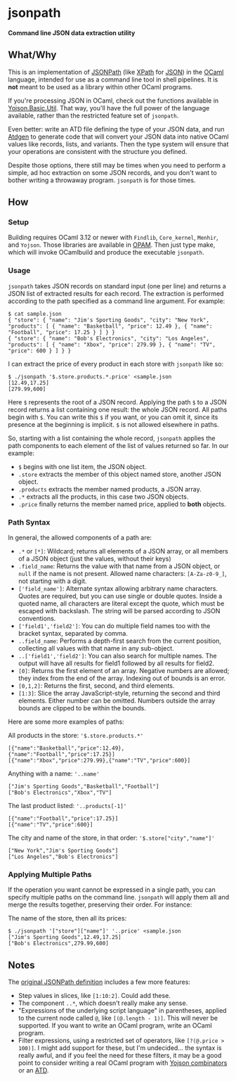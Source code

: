 # jsonpath
#### Command line JSON data extraction utility

## What/Why

This is an implementation of [JSONPath][1] (like [XPath][2] for [JSON][3]) in
the [OCaml][4] language, intended for use as a command line tool in shell
pipelines. It is **not** meant to be used as a library within other OCaml
programs.

If you're processing JSON in OCaml, check out the functions available in
[Yojson.Basic.Util][5]. That way, you'll have the full power of the language
available, rather than the restricted feature set of `jsonpath`.

Even better: write an ATD file defining the type of your JSON data, and run
[Atdgen][6] to generate code that will convert your JSON data into native OCaml
values like records, lists, and variants. Then the type system will ensure that
your operations are consistent with the structure you defined.

Despite those options, there still may be times when you need to perform a
simple, ad hoc extraction on some JSON records, and you don't want to bother
writing a throwaway program. `jsonpath` is for those times.

## How

### Setup

Building requires OCaml 3.12 or newer with `Findlib`, `Core_kernel`, `Menhir`,
and `Yojson`. Those libraries are available in [OPAM][7]. Then just type make,
which will invoke OCamlbuild and produce the executable `jsonpath`.

### Usage

`jsonpath` takes JSON records on standard input (one per line) and returns a
JSON list of extracted results for each record. The extraction is performed
according to the path specified as a command line argument. For example:

    $ cat sample.json
    { "store": { "name": "Jim's Sporting Goods", "city": "New York", "products": [ { "name": "Basketball", "price": 12.49 }, { "name": "Football", "price": 17.25 } ] } }
    { "store": { "name": "Bob's Electronics", "city": "Los Angeles", "products": [ { "name": "Xbox", "price": 279.99 }, { "name": "TV", "price": 600 } ] } } 

I can extract the price of every product in each store with `jsonpath` like so:

    $ ./jsonpath '$.store.products.*.price' <sample.json 
    [12.49,17.25]
    [279.99,600]

Here `$` represents the root of a JSON record. Applying the path `$` to a JSON
record returns a list containing one result: the whole JSON record. All paths
begin with `$`. You can write this `$` if you want, or you can omit it, since
its presence at the beginning is implicit. `$` is not allowed elsewhere in
paths.

So, starting with a list containing the whole record, `jsonpath` applies the
path components to each element of the list of values returned so far. In our
example:

- `$` begins with one list item, the JSON object.
- `.store` extracts the member of this object named store, another JSON object.
- `.products` extracts the member named products, a JSON array.
- `.*` extracts all the products, in this case two JSON objects.
- `.price` finally returns the member named price, applied to **both** objects.

### Path Syntax

In general, the allowed components of a path are:

- `.*` or `[*]`: Wildcard; returns all elements of a JSON array, or all members
  of a JSON object (just the values, without their keys)
- `.field_name`: Returns the value with that name from a JSON object, or `null`
  if the name is not present. Allowed name characters: `[A-Za-z0-9_]`, not
  starting with a digit.
- `['field_name']`: Alternate syntax allowing arbitrary name characters. Quotes
  are required, but you can use single or double quotes. Inside a quoted name,
  all characters are literal except the quote, which must be escaped with
  backslash. The string will be parsed according to JSON conventions.
- `['field1','field2']`: You can do multiple field names too with the bracket
  syntax, separated by comma.
- `..field_name`: Performs a depth-first search from the current position, collecting
  all values with that name in any sub-object.
- `..['field1','field2']`: You can also search for multiple names. The output
  will have all results for field1 followed by all results for field2.
- `[0]`: Returns the first element of an array. Negative numbers are allowed;
  they index from the end of the array. Indexing out of bounds is an error.
- `[0,1,2]`: Returns the first, second, and third elements.
- `[1:3]`: Slice the array JavaScript-style, returning the second and third
  elements. Either number can be omitted. Numbers outside the array bounds are
  clipped to be within the bounds.

Here are some more examples of paths:

All products in the store: `'$.store.products.*'`

    [{"name":"Basketball","price":12.49},{"name":"Football","price":17.25}]
    [{"name":"Xbox","price":279.99},{"name":"TV","price":600}]

Anything with a name: `'..name'`

    ["Jim's Sporting Goods","Basketball","Football"]
    ["Bob's Electronics","Xbox","TV"]

The last product listed: `'..products[-1]'`

    [{"name":"Football","price":17.25}]
    [{"name":"TV","price":600}]

The city and name of the store, in that order: `'$.store["city","name"]'`

    ["New York","Jim's Sporting Goods"]
    ["Los Angeles","Bob's Electronics"]

### Applying Multiple Paths

If the operation you want cannot be expressed in a single path, you can specify
multiple paths on the command line. `jsonpath` will apply them all and merge
the results together, preserving their order. For instance:

The name of the store, then all its prices:

    $ ./jsonpath '["store"]["name"]' '..price' <sample.json
    ["Jim's Sporting Goods",12.49,17.25]
    ["Bob's Electronics",279.99,600]

## Notes

The [original JSONPath definition][8] includes a few more features:

- Step values in slices, like `[1:10:2]`. Could add these.
- The component `..*`, which doesn't really make any sense.
- "Expressions of the underlying script language" in parentheses, applied to
  the current node called `@`, like `[(@.length - 1)]`. This will never be
  supported. If you want to write an OCaml program, write an OCaml program.
- Filter expressions, using a restricted set of operators, like `[?(@.price >
  100)]`. I might add support for these, but I'm undecided... the syntax is
  really awful, and if you feel the need for these filters, it may be a good
  point to consider writing a real OCaml program with [Yojson combinators][5]
  or an [ATD][6].

[1]: https://developer.gnome.org/json-glib/unstable/JsonPath.html
[2]: http://www.w3.org/TR/xpath/
[3]: http://www.json.org/
[4]: http://ocaml.org/
[5]: http://mjambon.com/yojson-doc/Yojson.Basic.Util.html
[6]: http://mjambon.com/atdgen/atdgen-manual.html
[7]: http://opam.ocamlpro.com/
[8]: http://goessner.net/articles/JsonPath/
